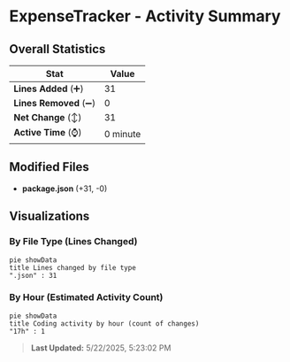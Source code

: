 # ExpenseTracker - Activity Summary 

## Overall Statistics

| Stat                   | Value                                                             |
| ---------------------- | ----------------------------------------------------------------- |
| **Lines Added** (➕)   | 31                                          |
| **Lines Removed** (➖) | 0                                        |
| **Net Change** (↕)    | 31                |
| **Active Time** (⌚)   | 0 minute |


## Modified Files
- **package.json** (+31, -0)

## Visualizations

### By File Type (Lines Changed)

```mermaid
pie showData
title Lines changed by file type
".json" : 31
```

### By Hour (Estimated Activity Count)

```mermaid
pie showData
title Coding activity by hour (count of changes)
"17h" : 1
```


> **Last Updated:** 5/22/2025, 5:23:02 PM